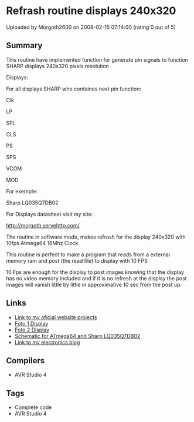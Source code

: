 # Refrash routine displays 240x320

Uploaded by Morgoth2600 on 2008-02-15 07:14:00 (rating 0 out of 5)

## Summary

This routine have implemented function for generate pin signals to function SHARP displays 240x320 pixels resolution


Displays:  

 For all displays SHARP who containes next pin function:


Clk  

LP  

SPL  

CLS  

PS  

SPS  

VCOM  

MOD


For exemple:  

Sharp LQ035Q7DB02


For Displays datasheet visit my site:  

<http://morgoth.servehttp.com/>


The routine in software mode, makes refrash for the display 240x320 with 10fps Atmega64 16Mhz Clock


This routine is perfect to make a program that reads from a external memory ram and post (the read file) to display with 10 FPS


10 Fps are enough for the display to post images knowing that the display has no video memory included and if it is no refresh at the display the post images will vanish little by little in approximative 10 sec from the post up.

## Links

- [Link to my oficial website projects](http://morgoth.servehttp.com/)
- [Foto 1 Display](http://morgoth.servehttp.com/DSCF0874.JPG)
- [Foto 2 Display](http://morgoth.servehttp.com/DSCF0875.JPG)
- [Schematic for ATmega64 and Sharp LQ035Q7DB02](http://morgoth.servehttp.com/ATmega64AndSharpDisplayLQ035Q7DB02.JPG)
- [Link to my electronics blog](http://digitalelectronicsandprograming.blogspot.com/)

## Compilers

- AVR Studio 4

## Tags

- Complete code
- AVR Studio 4
